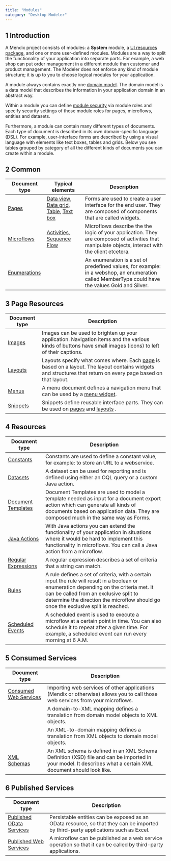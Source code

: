 ```yaml
---
title: "Modules"
category: "Desktop Modeler"
---
```


## 1 Introduction

A Mendix project consists of modules: a **System** module, a [UI resources package](ui-resources-package), and one or more user-defined modules. Modules are a way to split the functionality of your application into separate parts. For example, a web shop can put order management in a different module than customer and product management. The Modeler does not enforce any kind of module structure; it is up to you to choose logical modules for your application.

A module always contains exactly one [domain model](domain-model). The domain model is a data model that describes the information in your application domain in an abstract way.

Within a module you can define [module security](module-security) via module roles and specify security settings of those module roles for pages, microflows, entities and datasets.

Furthermore, a module can contain many different types of documents. Each type of document is described in its own domain-specific language (DSL). For example, user-interface forms are described by using a visual language with elements like text boxes, tables and grids. Below you see tables grouped by category of all the different kinds of documents you can create within a module.

## 2 Common

| Document type                | Typical elements                                                                     | Description                                                                                                                                        |
| ---------------------------- | ------------------------------------------------------------------------------------ | -------------------------------------------------------------------------------------------------------------------------------------------------- |
| [Pages](pages)               | [Data view](data-view), [Data grid](data-grid), [Table](table), [Text box](text-box) | Forms are used to create a user interface for the end user. They are composed of components that are called widgets.                               |
| [Microflows](microflows)     | [Activities](activities), [Sequence Flow](sequence-flow)                             | Microflows describe the the logic of your application. They are composed of activities that manipulate objects, interact with the client etcetera. |
| [Enumerations](enumerations) |                                                                                      | An enumeration is a set of predefined values, for example: in a webshop, an enumeration called MemberType could have the values Gold and Silver.   |


## 3 Page Resources

| Document type       | Description                                                                                                                                                           |
| ------------------- | --------------------------------------------------------------------------------------------------------------------------------------------------------------------- |
| [Images](images)    | Images can be used to brighten up your application. Navigation items and the various kinds of buttons have small images (icons) to left of their captions.            |
| [Layouts](layout)   | Layouts specify what comes where. Each  [page](page) is based on a layout. The layout contains widgets and structures that return on every page based on that layout. |
| [Menus](menu)       | A menu document defines a navigation menu that can be used by a  [menu widget](menu-widgets).                                                                         |
| [Snippets](snippet) | Snippets define reusable interface parts. They can be used on  [pages](page) and  [layouts](layout) .                                                                 |

## 4 Resources

| Document type                              | Description                                                                                                                                                                                                                                                             |
| ------------------------------------------ | ----------------------------------------------------------------------------------------------------------------------------------------------------------------------------------------------------------------------------------------------------------------------- |
| [Constants](constants)                     | Constants are used to define a constant value, for example: to store an URL to a webservice.                                                                                                                                                                            |
| [Datasets](data-sets)                      | A dataset can be used for reporting and is defined using either an OQL query or a custom Java action.                                                                                                                                                                   |
| [Document Templates](document-templates)   | Document Templates are used to model a template needed as input for a document export action which can generate all kinds of documents based on application data. They are composed much in the same way as Forms.                                                      |
| [Java Actions](java-actions)               | With Java actions you can extend the functionality of your application in situations where it would be hard to implement this functionality in microflows. You can call a Java action from a microflow.                                                                 |
| [Regular Expressions](regular-expressions) | A regular expression describes a set of criteria that a string can match.                                                                                                                                                                                               |
| [Rules](rules)                             | A rule defines a set of criteria, with a certain input the rule will result in a boolean or enumeration depending on the criteria met. It can be called from an exclusive split to determine the direction the microflow should go once the exclusive split is reached. |
| [Scheduled Events](scheduled-events)       | A scheduled event is used to execute a microflow at a certain point in time. You can also schedule it to repeat after a given time. For example, a scheduled event can run every morning at 6 A.M.                                                                      |

## 5 Consumed Services

| Document type                                  | Description                                                                                                                                                   |
| ---------------------------------------------- | ------------------------------------------------------------------------------------------------------------------------------------------------------------- |
| [Consumed Web Services](consumed-web-services) | Importing web services of other applications (Mendix or otherwise) allows you to call those web services from your microflows.                                |
|                                                | A domain-to-XML mapping defines a translation from domain model objects to XML objects.                                                                       |
|                                                | An XML-to-domain mapping defines a translation from XML objects to domain model objects.                                                                      |
| [XML Schemas](xml-schemas)                     | An XML schema is defined in an XML Schema Definition (XSD) file and can be imported in your model. It describes what a certain XML document should look like. |

## 6 Published Services

| Document type                                        | Description                                                                                                                       |
| ---------------------------------------------------- | --------------------------------------------------------------------------------------------------------------------------------- |
| [Published OData Services](published-odata-services) | Persistable entities can be exposed as an OData resource, so that they can be imported by third-party applications such as Excel. |
| [Published Web Services](published-web-services)     | A microflow can be published as a web service operation so that it can be called by third-party applications.                     |
